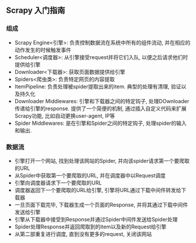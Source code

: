 
## Scrapy 入门指南

### 组成

- Scrapy Engine<引擎>: 负责控制数据流在系统中所有的组件流动, 并在相应的动作发生的时候触发事件
- Scheduler<调度器>: 从引擎接受request并将它们入队, 以便之后请求他们时提供给引擎
- Downloader<下载器>: 获取页面数据提供给引擎
- Spiders<爬虫类>: 负责特定网页的内容提取
- ItemPipeline: 负责处理被spider提取出来的item. 典型的处理有清理, 验证以及持久化
- Downloader Middlewares: 引擎和下载器之间的特定钩子, 处理DOwnloader传递给引擎的response. 提供了一个简便的机制, 通过插入自定义代码来扩展Scrapy功能, 比如自动更换user-agent, IP等
- Spider Middlewares: 是在引擎和Spider之间的特定钩子, 处理spider的输入和输出. 

### 数据流

- 引擎打开一个网站, 找到处理该网站的Spider, 并向该spider请求第一个要爬取的URL
- 从Spider中获取第一个要爬取的URL, 并在调度器中以Request调度
- 引擎向调度器请求下一个要爬取的URL
- 调度器返回下一个要爬取的URL给引擎, 引擎将URL通过下载中间件转发给下载器
- 一旦页面下载完毕, 下载器生成一个页面的Response, 并将其通过下载中间件发送给引擎
- 引擎从下载器中接受到Response并通过Spider中间件发送给Spider处理
- Spider处理Response并返回爬取到的item以及新的Request给引擎
- 从第二部重复进行调度, 直到没有更多的request, 关闭该网站

